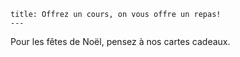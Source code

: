     title: Offrez un cours, on vous offre un repas!
    ---
 Pour les fêtes de Noël, pensez à nos cartes cadeaux. 
